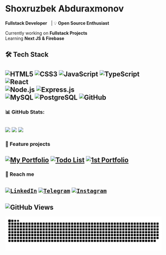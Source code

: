  #  **Shoxruzbek Abduraxmonov**  

**Fullstack Developer**ㅤ| 💡 **Open Source Enthusiast** 

Currently working on **Fullstack Projects**  
Learning **Next JS & Firebase**  

## 🛠 Tech Stack  

![HTML5](https://img.shields.io/badge/HTML5-%23000000.svg?style=for-the-badge&logo=html5&logoColor=white)
![CSS3](https://img.shields.io/badge/CSS3-%23000000.svg?style=for-the-badge&logo=css3&logoColor=white)
![JavaScript](https://img.shields.io/badge/JavaScript-%23000000.svg?style=for-the-badge&logo=javascript&logoColor=white)
![TypeScript](https://img.shields.io/badge/TypeScript-%23000000.svg?style=for-the-badge&logo=typescript&logoColor=white)
![React](https://img.shields.io/badge/React-%23000000.svg?style=for-the-badge&logo=react&logoColor=white)  
![Node.js](https://img.shields.io/badge/Node.js-%23000000.svg?style=for-the-badge&logo=node.js&logoColor=white) 
![Express.js](https://img.shields.io/badge/Express.js-%23000000.svg?style=for-the-badge&logo=express&logoColor=white)   
![MySQL](https://img.shields.io/badge/MySQL-%23000000.svg?style=for-the-badge&logo=mysql&logoColor=white)
![PostgreSQL](https://img.shields.io/badge/PostgreSQL-%23000000.svg?style=for-the-badge&logo=postgresql&logoColor=white)
![GitHub](https://img.shields.io/badge/GitHub-%23000000.svg?style=for-the-badge&logo=github&logoColor=white)  
-  
### 📊 GitHub Stats:
![](https://github-readme-streak-stats.herokuapp.com/?user=ashokhruzbek&theme=dark&background=000000&ring=ffffff&fire=2f7feb&currStreakLabel=2f7feb&sideLabels=2f7feb&dates=ffffff&hide_border=true)
![](https://github-readme-stats.vercel.app/api?username=ashokhruzbek&bg_color=000000&title_color=2f7feb&text_color=ffffff&icon_color=ffffff&border_color=000000&include_all_commits=true&count_private=false)
![](https://github-readme-stats.vercel.app/api/top-langs/?username=ashokhruzbek&layout=compact&bg_color=000000&title_color=ffffff&text_color=ffffff&border_color=000000)
-
### 📂 Feature projects
[![My Portfolio](https://img.shields.io/badge/My%20Portfolio-%E2%86%92-000000?style=for-the-badge&logo=github)](https://shoxruzbek.uz)
[![Todo List](https://img.shields.io/badge/Todo%20List-%E2%86%92-000000?style=for-the-badge&logo=github)](https://todo-list-sandy-delta-63.vercel.app/)
[![1st Portfolio](https://img.shields.io/badge/1st%20Portfolio-%E2%86%92-000000?style=for-the-badge&logo=github)](https://my-first-portfolio-dun.vercel.app/)
-
### 🔗 Reach me
<code>[![LinkedIn](https://img.shields.io/badge/LinkedIn-%23000000?style=flat&logo=linkedIn&logoColor=white)](https://www.linkedin.com/in/ashokhruzbek)</code>
<code>[![Telegram](https://img.shields.io/badge/Telegram-%23000000?style=flat&logo=telegram&logoColor=white)](https://t.me/ashokhruzbek)</code>
<code>[![Instagram](https://img.shields.io/badge/Instagram-%23000000?style=flat&logo=instagram&logoColor=white)](https://www.instagram.com/a.shokhruzbek)</code>  
-  
  
![GitHub Views](https://komarev.com/ghpvc/?username=ashokhruzbek&label=GitHub%20Profile%20Views&color=000000&style=flat)
-
![Snake animation](https://raw.githubusercontent.com/Platane/snk/output/github-contribution-grid-snake-dark.svg)

